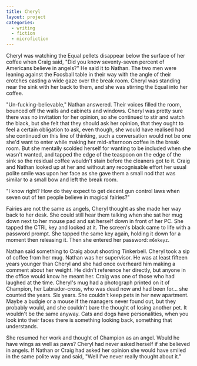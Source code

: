 ```yaml
---
title: Cheryl
layout: project
categories:
  - writing
  - fiction
  - microfiction
---
```

Cheryl was watching the Equal pellets disappear below the surface of her coffee
when Craig said, "Did you know seventy-seven percent of Americans believe in
angels?" He said it to Nathan. The two men were leaning against the Foosball
table in their way with the angle of their crotches casting a wide gaze over
the break room. Cheryl was standing near the sink with her back to them, and
she was stirring the Equal into her coffee.

"Un-fucking-believable," Nathan answered. Their voices filled the room, bounced
off the walls and cabinets and windows. Cheryl was pretty sure there was no
invitation for her opinion, so she continued to stir and watch the black, but
she felt that they should ask her opinion, that they ought to feel a certain
obligation to ask, even though, she would have realised had she continued on
this line of thinking, such a conversation would not be one she'd want to enter
while making her mid-afternoon coffee in the break room. But she mentally
scolded herself for wanting to be included when she wasn't wanted, and tapped
the edge of the teaspoon on the edge of the sink so the residual coffee
wouldn't stain before the cleaners got to it. Craig and Nathan looked up at her
and without any recognisable effort her usual polite smile was upon her face as
she gave them a small nod that was similar to a small bow and left the break
room.

"I know right? How do they expect to get decent gun control laws when seven out
of ten people believe in magical fairies?"

Fairies are not the same as angels, Cheryl thought as she made her way back to
her desk. She could still hear them talking when she sat her mug down next to
her mouse pad and sat herself down in front of her PC. She tapped the CTRL key
and looked at it. The screen's black came to life with a password prompt. She
tapped the same key again, holding it down for a moment then releasing it. Then
she entered her password: `m6nkeyz`.

Nathan said something to Craig about shooting Tinkerbell. Cheryl took a sip of
coffee from her mug. Nathan was her supervisor. He was at least fifteen years
younger than Cheryl and she had once overheard him making a comment about her
weight. He didn't reference her directly, but anyone in the office would know
he meant her. Craig was one of those who had laughed at the time. Cheryl's mug
had a photograph printed on it of Champion, her Labrador-cross, who was dead
now and had been for... she counted the years. Six years. She couldn't keep
pets in her new apartment. Maybe a budgie or a mouse if the managers never
found out, but they probably would, and she couldn't bare the thought of losing
another pet. It wouldn't be the same anyway. Cats and dogs have personalities,
when you look into their faces there is something looking back, something that
understands.

She resumed her work and thought of Champion as an angel. Would he have wings
as well as paws? Cheryl had never asked herself if she believed in angels. If
Nathan or Craig had asked her opinion she would have smiled in the same polite
way and said, "Well I've never really thought about it."
